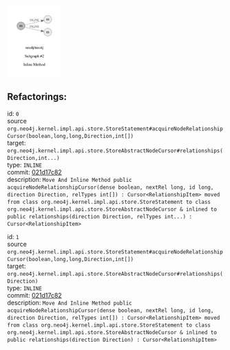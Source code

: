 <img src=subgraph_atomic_2.svg width=25%>

## Refactorings:

id: `0`\
source `org.neo4j.kernel.impl.api.store.StoreStatement#acquireNodeRelationshipCursor(boolean,long,long,Direction,int[])`\
target: `org.neo4j.kernel.impl.api.store.StoreAbstractNodeCursor#relationships(Direction,int...)`\
type: `INLINE`\
commit: [021d17c82](https://github.com/neo4j/neo4j/commit/021d17c8234904dcb1d54596662352395927fe7b)\
description: `Move And Inline Method public acquireNodeRelationshipCursor(dense boolean, nextRel long, id long, direction Direction, relTypes int[]) : Cursor<RelationshipItem> moved from class org.neo4j.kernel.impl.api.store.StoreStatement to class org.neo4j.kernel.impl.api.store.StoreAbstractNodeCursor & inlined to public relationships(direction Direction, relTypes int...) : Cursor<RelationshipItem>`

id: `1`\
source `org.neo4j.kernel.impl.api.store.StoreStatement#acquireNodeRelationshipCursor(boolean,long,long,Direction,int[])`\
target: `org.neo4j.kernel.impl.api.store.StoreAbstractNodeCursor#relationships(Direction)`\
type: `INLINE`\
commit: [021d17c82](https://github.com/neo4j/neo4j/commit/021d17c8234904dcb1d54596662352395927fe7b)\
description: `Move And Inline Method public acquireNodeRelationshipCursor(dense boolean, nextRel long, id long, direction Direction, relTypes int[]) : Cursor<RelationshipItem> moved from class org.neo4j.kernel.impl.api.store.StoreStatement to class org.neo4j.kernel.impl.api.store.StoreAbstractNodeCursor & inlined to public relationships(direction Direction) : Cursor<RelationshipItem>`

